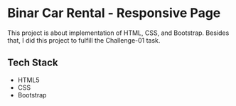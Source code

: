 # Binar Car Rental - Responsive Page
This project is about implementation of HTML, CSS, and Bootstrap. Besides that, I did this project to fulfill the Challenge-01 task.

## Tech Stack
- HTML5
- CSS
- Bootstrap
